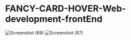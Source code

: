 # FANCY-CARD-HOVER-Web-development-frontEnd

![Screenshot (69)](https://user-images.githubusercontent.com/89301950/136371358-759f63bd-e08f-46fd-a4a0-b9f42a9b3573.png)
![Screenshot (67)](https://user-images.githubusercontent.com/89301950/136371371-89aa05ed-09b1-4cb9-bbcf-2525e9e9d227.png)
